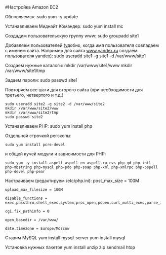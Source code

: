 #Настройка Amazon EC2

Обновляемся:
	sudo yum -y update

Устанавливаем Миднайт Командер:
	sudo yum install mc

Создадим пользовательскую группу www:
	sudo groupadd site1
    
Добавляем пользователей (удобно, когда имя пользователя совпадаем с именем сайта. Например для сайта www.yandex.ru создаем пользователя yandex):
	sudo useradd site1 -g site1 -d /var/www/site1
	
Создаем нужные каталоги:
	mkdir /var/www/site1/www
	mkdir /var/www/site1/tmp

Задаем пароли:
	sudo passwd site1

Повторяем все шаги для второго сайта (при необходимости для третьего, четвертого и т.д.)

	sudo useradd site2 -g site2 -d /var/www/site2
	mkdir /var/www/site2/www
	mkdir /var/www/site2/tmp
	sudo passwd site2
    
Устанавливаем PHP:
	sudo yum install php
    
Отдельной строчкой регэкспы:

	sudo yum install pcre-devel

и общей кучей модули и зависимости для PHP:

	sudo yum -y install aspell aspell-en aspell-ru cvs php-gd php-intl php-mbstring php-mysql php-pdo php-soap php-xml php-xmlrpc php-pspell php-devel php-pear
    
Настраиваем (редактируем /etc/php.ini):
    post_max_size = 100M
    
    upload_max_filesize = 100M
    
    disable_functions = exec,passthru,shell_exec,system,proc_open,popen,curl_multi_exec,parse_ini_file,show_source
    
    cgi.fix_pathinfo = 0
    
    open_basedir = /var/www/
    
    date.timezone = Europe/Moscow
    
    
Ставим MySQL
	yum install mysql-server
	yum install mysql
	
Установка нужных пакетов
	yum install unzip zip sendmail htop
